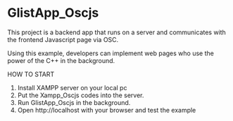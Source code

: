 # GlistApp_Oscjs

This project is a backend app that runs on a server and communicates with the frontend Javascript page via OSC.

Using this example, developers can implement web pages who use the power of the C++ in the background.

HOW TO START
1. Install XAMPP server on your local pc
2. Put the Xampp_Oscjs codes into the server.
2. Run GlistApp_Oscjs in the background.
3. Open http://localhost with your browser and test the example
